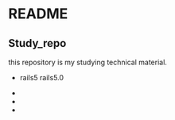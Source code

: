 # README

## Study_repo

this repository is my studying technical material.

* rails5
rails5.0

*

*

*